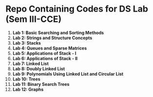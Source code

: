 # Repo Containing Codes for DS Lab (Sem III-CCE)

1. **Lab 1: Basic Searching and Sorting Methods**
2. **Lab 2: Strings and Structure Concepts**
3. **Lab 3: Stacks**
4. **Lab 4: Queues and Sparse Matrices**
5. **Lab 5: Applications of Stack - I**
6. **Lab 6: Applications of Stack - II**
7. **Lab 7: Linked List**
8. **Lab 8: Doubly Linked List**
9. **Lab 9: Polynomials Using Linked List and Circular List**
10. **Lab 10: Trees**
11. **Lab 11: Binary Search Trees**
12. **Lab 12: Graphs**
